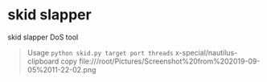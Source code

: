 # skid slapper
skid slapper DoS tool
> Usage
``
python skid.py target port threads
``
x-special/nautilus-clipboard
copy
file:///root/Pictures/Screenshot%20from%202019-09-05%2011-22-02.png
